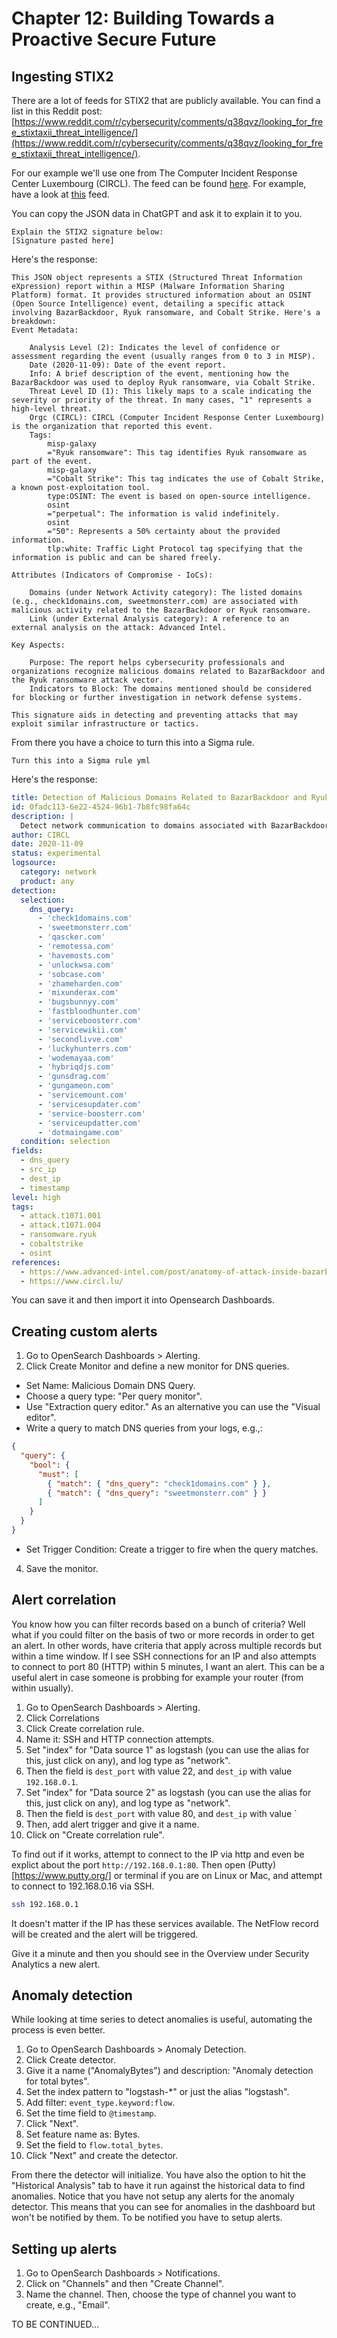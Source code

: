 # Chapter 12: Building Towards a Proactive Secure Future

## Ingesting STIX2

There are a lot of feeds for STIX2 that are publicly available. You can find a list in this Reddit post: [https://www.reddit.com/r/cybersecurity/comments/q38qvz/looking_for_free_stixtaxii_threat_intelligence/](https://www.reddit.com/r/cybersecurity/comments/q38qvz/looking_for_free_stixtaxii_threat_intelligence/).

For our example we'll use one from The Computer Incident Response Center Luxembourg (CIRCL). The feed can be found [here](https://www.circl.lu/doc/misp/feed-osint/). For example, have a look at [this](https://www.circl.lu/doc/misp/feed-osint/0fadc113-6e22-4524-96b1-7b8fc98fa64c.json) feed.

You can copy the JSON data in ChatGPT and ask it to explain it to you.
```
Explain the STIX2 signature below:
[Signature pasted here]
```

Here's the response:
```
This JSON object represents a STIX (Structured Threat Information eXpression) report within a MISP (Malware Information Sharing Platform) format. It provides structured information about an OSINT (Open Source Intelligence) event, detailing a specific attack involving BazarBackdoor, Ryuk ransomware, and Cobalt Strike. Here's a breakdown:
Event Metadata:

    Analysis Level (2): Indicates the level of confidence or assessment regarding the event (usually ranges from 0 to 3 in MISP).
    Date (2020-11-09): Date of the event report.
    Info: A brief description of the event, mentioning how the BazarBackdoor was used to deploy Ryuk ransomware, via Cobalt Strike.
    Threat Level ID (1): This likely maps to a scale indicating the severity or priority of the threat. In many cases, "1" represents a high-level threat.
    Orgc (CIRCL): CIRCL (Computer Incident Response Center Luxembourg) is the organization that reported this event.
    Tags:
        misp-galaxy
        ="Ryuk ransomware": This tag identifies Ryuk ransomware as part of the event.
        misp-galaxy
        ="Cobalt Strike": This tag indicates the use of Cobalt Strike, a known post-exploitation tool.
        type:OSINT: The event is based on open-source intelligence.
        osint
        ="perpetual": The information is valid indefinitely.
        osint
        ="50": Represents a 50% certainty about the provided information.
        tlp:white: Traffic Light Protocol tag specifying that the information is public and can be shared freely.

Attributes (Indicators of Compromise - IoCs):

    Domains (under Network Activity category): The listed domains (e.g., check1domains.com, sweetmonsterr.com) are associated with malicious activity related to the BazarBackdoor or Ryuk ransomware.
    Link (under External Analysis category): A reference to an external analysis on the attack: Advanced Intel.

Key Aspects:

    Purpose: The report helps cybersecurity professionals and organizations recognize malicious domains related to BazarBackdoor and the Ryuk ransomware attack vector.
    Indicators to Block: The domains mentioned should be considered for blocking or further investigation in network defense systems.

This signature aids in detecting and preventing attacks that may exploit similar infrastructure or tactics.
```

From there you have a choice to turn this into a Sigma rule.
```
Turn this into a Sigma rule yml
```

Here's the response:
```yaml
title: Detection of Malicious Domains Related to BazarBackdoor and Ryuk Ransomware
id: 0fadc113-6e22-4524-96b1-7b8fc98fa64c
description: |
  Detect network communication to domains associated with BazarBackdoor and Ryuk ransomware, as identified in OSINT report from CIRCL.
author: CIRCL
date: 2020-11-09
status: experimental
logsource:
  category: network
  product: any
detection:
  selection:
    dns_query:
      - 'check1domains.com'
      - 'sweetmonsterr.com'
      - 'qascker.com'
      - 'remotessa.com'
      - 'havemosts.com'
      - 'unlockwsa.com'
      - 'sobcase.com'
      - 'zhameharden.com'
      - 'mixunderax.com'
      - 'bugsbunnyy.com'
      - 'fastbloodhunter.com'
      - 'serviceboosterr.com'
      - 'servicewikii.com'
      - 'secondlivve.com'
      - 'luckyhunterrs.com'
      - 'wodemayaa.com'
      - 'hybriqdjs.com'
      - 'gunsdrag.com'
      - 'gungameon.com'
      - 'servicemount.com'
      - 'servicesupdater.com'
      - 'service-boosterr.com'
      - 'serviceupdatter.com'
      - 'dotmaingame.com'
  condition: selection
fields:
  - dns_query
  - src_ip
  - dest_ip
  - timestamp
level: high
tags:
  - attack.t1071.001
  - attack.t1071.004
  - ransomware.ryuk
  - cobaltstrike
  - osint
references:
  - https://www.advanced-intel.com/post/anatomy-of-attack-inside-bazarbackdoor-to-ryuk-ransomware-one-group-via-cobalt-strike
  - https://www.circl.lu/
```

You can save it and then import it into Opensearch Dashboards.

## Creating custom alerts

1. Go to OpenSearch Dashboards > Alerting.
2. Click Create Monitor and define a new monitor for DNS queries.
- Set Name: Malicious Domain DNS Query.
- Choose a query type: "Per query monitor".
- Use "Extraction query editor." As an alternative you can use the "Visual editor".
- Write a query to match DNS queries from your logs, e.g.,:
```json
{
  "query": {
    "bool": {
      "must": [
        { "match": { "dns_query": "check1domains.com" } },
        { "match": { "dns_query": "sweetmonsterr.com" } }
      ]
    }
  }
}

```
- Set Trigger Condition: Create a trigger to fire when the query matches.
4. Save the monitor.

## Alert correlation

You know how you can filter records based on a bunch of criteria? Well what if you could filter on the basis of two or more records in order to get an alert. In other words, have criteria that apply across multiple records but within a time window. If I see SSH connections for an IP and also attempts to connect to port 80 (HTTP) within 5 minutes, I want an alert. This can be a useful alert in case someone is probbing for example your router (from within usually).

1. Go to OpenSearch Dashboards > Alerting.
2. Click Correlations
3. Click Create correlation rule.
4. Name it: SSH and HTTP connection attempts.
5. Set "index" for "Data source 1" as logstash (you can use the alias for this, just click on any), and log type as "network".
6. Then the field is `dest_port` with value 22, and `dest_ip` with value `192.168.0.1`.
7. Set "index" for "Data source 2" as logstash (you can use the alias for this, just click on any), and log type as "network".
8. Then the field is `dest_port` with value 80, and `dest_ip` with value `
9. Then, add alert trigger and give it a name.
10. Click on "Create correlation rule".

To find out if it works, attempt to connect to the IP via http and even be explict about the port `http://192.168.0.1:80`. Then open (Putty)[https://www.putty.org/] or terminal if you are on Linux or Mac, and attempt to connect to 192.168.0.16 via SSH.

```bash
ssh 192.168.0.1
```

It doesn't matter if the IP has these services available. The NetFlow record will be created and the alert will be triggered.

Give it a minute and then you should see in the Overview under Security Analytics a new alert.

## Anomaly detection

While looking at time series to detect anomalies is useful, automating the process is even better.

1. Go to OpenSearch Dashboards > Anomaly Detection.
2. Click Create detector.
3. Give it a name ("AnomalyBytes") and description: "Anomaly detection for total bytes".
4. Set the index pattern to "logstash-*" or just the alias "logstash".
5. Add filter: `event_type.keyword:flow`.
6. Set the time field to `@timestamp`.
7. Click "Next".
8. Set feature name as: Bytes.
9. Set the field to `flow.total_bytes`.
10. Click "Next" and create the detector.

From there the detector will initialize. You have also the option to hit the "Historical Analysis" tab to have it run against the historical data to find anomalies. Notice that you have not setup any alerts for the anomaly detector. This means that you can see for anomalies in the dashboard but won't be notified by them. To be notified you have to setup alerts.

## Setting up alerts

1. Go to OpenSearch Dashboards > Notifications.
2. Click on "Channels" and then "Create Channel".
3. Name the channel. Then, choose the type of channel you want to create, e.g., "Email".

TO BE CONTINUED...